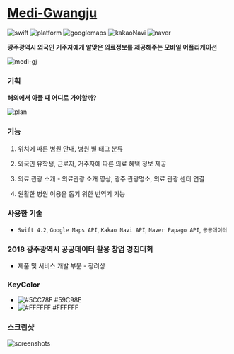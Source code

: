 # [Medi-Gwangju](https://itunes.apple.com/kr/app/medi-gwangju/id1416318381?l=en&mt=8)

![swift](<https://img.shields.io/badge/swift-4.2-orange.svg>) ![platform](<https://img.shields.io/badge/platform-iOS-9cf.svg>) ![googlemaps](<https://img.shields.io/badge/GoogleMaps-blue.svg>) ![kakaoNavi](<https://img.shields.io/badge/Kakao Navi-yellow.svg>) ![naver](<https://img.shields.io/badge/Naver Papago-green.svg>)

**광주광역시 외국인 거주자에게 알맞은 의료정보를 제공해주는 모바일 어플리케이션**

![medi-gj](<https://github.com/corykim0829/Medi-Gwangju/blob/master/images/medi-gj.jpg>)



### 기획

**해외에서 아플 때 어디로 가야할까?**

![plan](<https://github.com/corykim0829/Medi-Gwangju/blob/master/images/plan.png>)



### 기능

1. 위치에 따른 병원 안내, 병원 별 태그 분류

2. 외국인 유학생, 근로자, 거주자에 따른 의료 혜택 정보 제공

3. 의료 관광 소개 - 의료관광 소개 영상, 광주 관광명소, 의료 관광 센터 연결

4. 원활한 병원 이용을 돕기 위한 번역기 기능




### 사용한 기술

- `Swift 4.2`, `Google Maps API`, `Kakao Navi API`, `Naver Papago API`, `공공데이터`



### 2018 광주광역시 공공데이터 활용 창업 경진대회

- 제품 및 서비스 개발 부분 - 장려상



### KeyColor

- ![#5CC78F](https://placehold.it/15/5CC78F/000000?text=+) #59C98E
- ![#FFFFFF](https://placehold.it/15/FFFFFF/000000?text=+) #FFFFFF



### 스크린샷

![screenshots](<https://github.com/corykim0829/Medi-Gwangju/blob/master/images/screenshots.png>)

